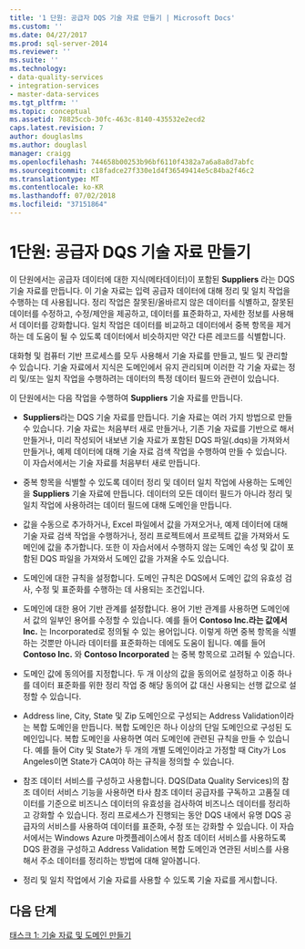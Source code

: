```yaml
---
title: '1 단원: 공급자 DQS 기술 자료 만들기 | Microsoft Docs'
ms.custom: ''
ms.date: 04/27/2017
ms.prod: sql-server-2014
ms.reviewer: ''
ms.suite: ''
ms.technology:
- data-quality-services
- integration-services
- master-data-services
ms.tgt_pltfrm: ''
ms.topic: conceptual
ms.assetid: 78825ccb-30fc-463c-8140-435532e2ecd2
caps.latest.revision: 7
author: douglaslms
ms.author: douglasl
manager: craigg
ms.openlocfilehash: 744658b00253b96bf6110f4382a7a6a8a8d7abfc
ms.sourcegitcommit: c18fadce27f330e1d4f36549414e5c84ba2f46c2
ms.translationtype: MT
ms.contentlocale: ko-KR
ms.lasthandoff: 07/02/2018
ms.locfileid: "37151864"
---
```

# <a name="lesson-1-creating-the-suppliers-dqs-knowledge-base"></a>1단원: 공급자 DQS 기술 자료 만들기
  이 단원에서는 공급자 데이터에 대한 지식(메타데이터)이 포함된 **Suppliers** 라는 DQS 기술 자료를 만듭니다. 이 기술 자료는 입력 공급자 데이터에 대해 정리 및 일치 작업을 수행하는 데 사용됩니다. 정리 작업은 잘못된/올바르지 않은 데이터를 식별하고, 잘못된 데이터를 수정하고, 수정/제안을 제공하고, 데이터를 표준화하고, 자세한 정보를 사용해서 데이터를 강화합니다. 일치 작업은 데이터를 비교하고 데이터에서 중복 항목을 제거하는 데 도움이 될 수 있도록 데이터에서 비슷하지만 약간 다른 레코드를 식별합니다.  
  
 대화형 및 컴퓨터 기반 프로세스를 모두 사용해서 기술 자료를 만들고, 빌드 및 관리할 수 있습니다. 기술 자료에서 지식은 도메인에서 유지 관리되며 이러한 각 기술 자료는 정리 및/또는 일치 작업을 수행하려는 데이터의 특정 데이터 필드와 관련이 있습니다.  
  
 이 단원에서는 다음 작업을 수행하여 **Suppliers** 기술 자료를 만듭니다.  
  
-   **Suppliers**라는 DQS 기술 자료를 만듭니다. 기술 자료는 여러 가지 방법으로 만들 수 있습니다. 기술 자료는 처음부터 새로 만들거나, 기존 기술 자료를 기반으로 해서 만들거나, 미리 작성되어 내보낸 기술 자료가 포함된 DQS 파일(.dqs)을 가져와서 만들거나, 예제 데이터에 대해 기술 자료 검색 작업을 수행하여 만들 수 있습니다. 이 자습서에서는 기술 자료를 처음부터 새로 만듭니다.  
  
-   중복 항목을 식별할 수 있도록 데이터 정리 및 데이터 일치 작업에 사용하는 도메인을 **Suppliers** 기술 자료에 만듭니다. 데이터의 모든 데이터 필드가 아니라 정리 및 일치 작업에 사용하려는 데이터 필드에 대해 도메인을 만듭니다.  
  
-   값을 수동으로 추가하거나, Excel 파일에서 값을 가져오거나, 예제 데이터에 대해 기술 자료 검색 작업을 수행하거나, 정리 프로젝트에서 프로젝트 값을 가져와서 도메인에 값을 추가합니다. 또한 이 자습서에서 수행하지 않는 도메인 속성 및 값이 포함된 DQS 파일을 가져와서 도메인 값을 가져올 수도 있습니다.  
  
-   도메인에 대한 규칙을 설정합니다. 도메인 규칙은 DQS에서 도메인 값의 유효성 검사, 수정 및 표준화를 수행하는 데 사용되는 조건입니다.  
  
-   도메인에 대한 용어 기반 관계를 설정합니다. 용어 기반 관계를 사용하면 도메인에서 값의 일부인 용어를 수정할 수 있습니다. 예를 들어 **Contoso Inc.라는 값에서 Inc.** 는 Incorporated로 정의될 수 있는 용어입니다. 이렇게 하면 중복 항목을 식별하는 것뿐만 아니라 데이터를 표준화하는 데에도 도움이 됩니다. 예를 들어 **Contoso Inc.** 와 **Contoso Incorporated** 는 중복 항목으로 고려될 수 있습니다.  
  
-   도메인 값에 동의어를 지정합니다. 두 개 이상의 값을 동의어로 설정하고 이중 하나를 데이터 표준화를 위한 정리 작업 중 해당 동의어 값 대신 사용되는 선행 값으로 설정할 수 있습니다.  
  
-   Address line, City, State 및 Zip 도메인으로 구성되는 Address Validation이라는 복합 도메인을 만듭니다. 복합 도메인은 하나 이상의 단일 도메인으로 구성된 도메인입니다. 복합 도메인을 사용하면 여러 도메인에 관련된 규칙을 만들 수 있습니다. 예를 들어 City 및 State가 두 개의 개별 도메인이라고 가정할 때 City가 Los Angeles이면 State가 CA여야 하는 규칙을 정의할 수 있습니다.  
  
-   참조 데이터 서비스를 구성하고 사용합니다. DQS(Data Quality Services)의 참조 데이터 서비스 기능을 사용하면 타사 참조 데이터 공급자를 구독하고 고품질 데이터를 기준으로 비즈니스 데이터의 유효성을 검사하여 비즈니스 데이터를 정리하고 강화할 수 있습니다. 정리 프로세스가 진행되는 동안 DQS 내에서 유명 DQS 공급자의 서비스를 사용하여 데이터를 표준화, 수정 또는 강화할 수 있습니다. 이 자습서에서는 Windows Azure 마켓플레이스에서 참조 데이터 서비스를 사용하도록 DQS 환경을 구성하고 Address Validation 복합 도메인과 연관된 서비스를 사용해서 주소 데이터를 정리하는 방법에 대해 알아봅니다.  
  
-   정리 및 일치 작업에서 기술 자료를 사용할 수 있도록 기술 자료를 게시합니다.  
  
## <a name="next-step"></a>다음 단계  
 [태스크 1: 기술 자료 및 도메인 만들기](../../2014/tutorials/task-1-creating-a-knowledge-base-and-domains.md)  
  
  
